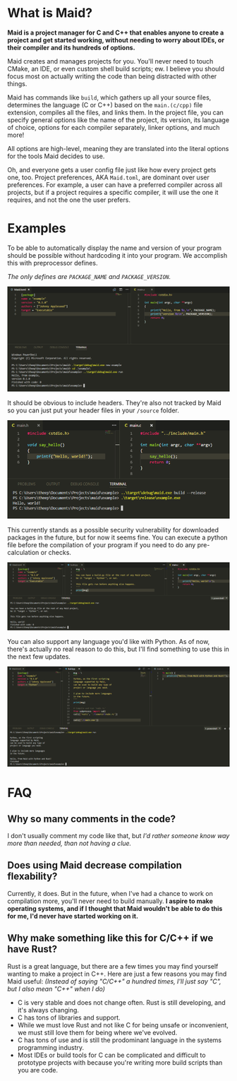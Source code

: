 # What is Maid?
**Maid is a project manager for C and C++ that enables anyone to create a project and get started working, without needing to worry about IDEs, or their compiler and its hundreds of options.**

Maid creates and manages projects for you. You'll never need to touch CMake, an IDE, or even custom shell build scripts; ew. I believe you should focus most on actually writing the code than being distracted with other things.

Maid has commands like `build`, which gathers up all your source files, determines the language (C or C++) based on the `main.(c/cpp)` file extension, compiles all the files, and links them. In the project file, you can specify general options like the name of the project, its version, its language of choice, options for each compiler separately, linker options, and much more!

All options are high-level, meaning they are translated into the literal options for the tools Maid decides to use.

Oh, and everyone gets a user config file just like how every project gets one, too. Project preferences, AKA `Maid.toml`, are dominant over user preferences. For example, a user can have a preferred compiler across all projects, but if a project requires a specific compiler, it will use the one it requires, and not the one the user prefers.
# Examples
To be able to automatically display the name and version of your program should be possible without hardcoding it into your program. We accomplish this with preprocessor defines.

*The only defines are `PACKAGE_NAME` and `PACKAGE_VERSION`.*

![Preprocessor](/etc/images/preprocessor.png "Preprocessor Example")

It should be obvious to include headers. They're also not tracked by Maid so you can just put your header files in your `/source` folder.

![C and Header File Compilation](/etc/images/c_and_headers.png "C and Headers")

This currently stands as a possible security vulnerability for downloaded packages in the future, but for now it seems fine. You can execute a python file before the compilation of your program if you need to do any pre-calculation or checks.

![Python Build Scripts](/etc/images/python_build_scripts.png "Python Build Scripts")

You can also support any language you'd like with Python. As of now, there's actually no real reason to do this, but I'll find something to use this in the next few updates.

![Python as a Target](/etc/images/python_as_a_target.png "Python as a Target")

# FAQ
## Why so many comments in the code?
I don't usually comment my code like that, but *I'd rather someone know way more than needed, than not having a clue.*
## Does using Maid decrease compilation flexability?
Currently, it does. But in the future, when I've had a chance to work on compilation more, you'll never need to build manually. **I aspire to make operating systems, and if I thought that Maid wouldn't be able to do this for me, I'd never have started working on it.**
## Why make something like this for C/C++ if we have Rust?
Rust is a great language, but there are a few times you may find yourself wanting to make a project in C++. Here are just a few reasons you may find Maid useful:
*(Instead of saying "C/C++" a hundred times, I'll just say "C", but I also mean "C++" when I do)*
* C is very stable and does not change often. Rust is still developing, and it's always changing.
* C has tons of libraries and support.
* While we must love Rust and not like C for being unsafe or inconvenient, we must still love them for being where we've evolved.
* C has tons of use and is still the prodominant language in the systems programming industry.
* Most IDEs or build tools for C can be complicated and difficult to prototype projects with because you're writing more build scripts than you are code.
